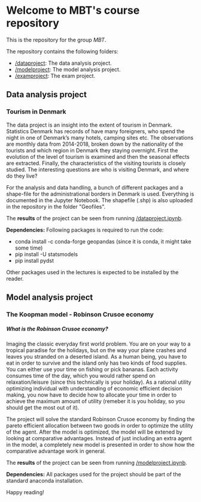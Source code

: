 # Welcome to MBT's course repository

This is the repository for the group *MBT*. 

The repository contains the following folders:

* [/dataproject](/dataproject): The data analysis project.
* [/modelproject](/modelproject): The model analysis project.
* [/examproject](/examproject): The exam project.

## Data analysis project
### Tourism in Denmark

The data project is an insight into the extent of tourism in Denmark. Statistics Denmark has records of have many foreigners, who spend the night in one of Denmark’s many hotels, camping sites etc. The observations are monthly data from 2014-2018, broken down by the nationality of the tourists and which region in Denmark they staying overnight. First the evolution of the level of tourism is examined and then the seasonal effects are extracted. Finally, the characteristics of the visiting tourists is closely studied. The interesting questions are who is visiting Denmark, and where do they live?

For the analysis and data handling, a bunch of different packages and a shape-file for the administrational borders in Denmark is used. Everything is documented in the Jupyter Notebook. The shapefile (.shp) is also uploaded in the repository in the folder "Geofiles".

The **results** of the project can be seen from running [/dataproject.ipynb](/dataproject.ipynb).

**Dependencies:** Following packages is required to run the code:

- conda install -c conda-forge geopandas (since it is conda, it might take some time)
- pip install -U statsmodels
- pip install pydst

Other packages used in the lectures is expected to be installed by the reader.


## Model analysis project
### The Koopman model - Robinson Crusoe economy
##### What is the Robinson Crusoe economy?

Imaging the classic everyday first world problem. You are on your way to a tropical paradise for the holidays, but on the way your plane crashes and leaves you stranded on a deserted island. As a human being, you have to eat in order to survive and the island only has two kinds of food supplies. You can either use your time on fishing or pick bananas. Each activity consumes time of the day, which you would rather spend on relaxation/leisure (since this technically is your holiday). As a rational utility optimizing individual with understanding of economic efficient decision making, you now have to decide how to allocate your time in order to achieve the maximum amount of utility (remeber it is you holiday, so you should get the most out of it).

The project will solve the standard Robinson Crusoe economy by finding the pareto efficient allocation between two goods in order to optimize the utility of the agent. After the model is optimized, the model will be extened by looking at comparative advantages. Instead of just including an extra agent in the model, a completely new model is presented in order to show how the comparative advantage work in general. 

The **results** of the project can be seen from running [/modelproject.ipynb](/modelproject.ipynb).

**Dependencies:** All packages used for the project should be part of the standard anaconda installation.

Happy reading!
